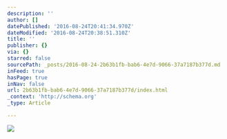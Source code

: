 ```yaml
---
description: ''
author: []
datePublished: '2016-08-24T20:41:34.970Z'
dateModified: '2016-08-24T20:38:51.310Z'
title: ''
publisher: {}
via: {}
starred: false
sourcePath: _posts/2016-08-24-2b63b1fb-bab6-4e7d-9066-37a7187b377d.md
inFeed: true
hasPage: true
inNav: false
url: 2b63b1fb-bab6-4e7d-9066-37a7187b377d/index.html
_context: 'http://schema.org'
_type: Article

---
```

![](https://the-grid-user-content.s3-us-west-2.amazonaws.com/8eefd6a1-41e7-43d2-a418-807dffbc381c.jpg)